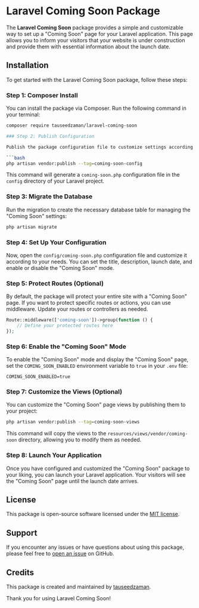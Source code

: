 # Laravel Coming Soon Package

The **Laravel Coming Soon** package provides a simple and customizable way to set up a "Coming Soon" page for your Laravel application. This page allows you to inform your visitors that your website is under construction and provide them with essential information about the launch date.

## Installation

To get started with the Laravel Coming Soon package, follow these steps:

### Step 1: Composer Install

You can install the package via Composer. Run the following command in your terminal:

```bash
composer require tauseedzaman/laravel-coming-soon

### Step 2: Publish Configuration

Publish the package configuration file to customize settings according to your project requirements:

```bash
php artisan vendor:publish --tag=coming-soon-config
```

This command will generate a `coming-soon.php` configuration file in the `config` directory of your Laravel project.

### Step 3: Migrate the Database

Run the migration to create the necessary database table for managing the "Coming Soon" settings:

```bash
php artisan migrate
```

### Step 4: Set Up Your Configuration

Now, open the `config/coming-soon.php` configuration file and customize it according to your needs. You can set the title, description, launch date, and enable or disable the "Coming Soon" mode.

### Step 5: Protect Routes (Optional)

By default, the package will protect your entire site with a "Coming Soon" page. If you want to protect specific routes or actions, you can use middleware. Update your routes or controllers as needed.

```php
Route::middleware(['coming-soon'])->group(function () {
    // Define your protected routes here
});
```

### Step 6: Enable the "Coming Soon" Mode

To enable the "Coming Soon" mode and display the "Coming Soon" page, set the `COMING_SOON_ENABLED` environment variable to `true` in your `.env` file:

```
COMING_SOON_ENABLED=true
```

### Step 7: Customize the Views (Optional)

You can customize the "Coming Soon" page views by publishing them to your project:

```bash
php artisan vendor:publish --tag=coming-soon-views
```

This command will copy the views to the `resources/views/vendor/coming-soon` directory, allowing you to modify them as needed.

### Step 8: Launch Your Application

Once you have configured and customized the "Coming Soon" package to your liking, you can launch your Laravel application. Your visitors will see the "Coming Soon" page until the launch date arrives.

## License

This package is open-source software licensed under the [MIT license](LICENSE).

## Support

If you encounter any issues or have questions about using this package, please feel free to [open an issue](https://github.com/tauseedzaman/laravel-coming-soon/issues) on GitHub.

## Credits

This package is created and maintained by [tauseedzaman](https://github.com/tauseedzaman).

Thank you for using Laravel Coming Soon!
```